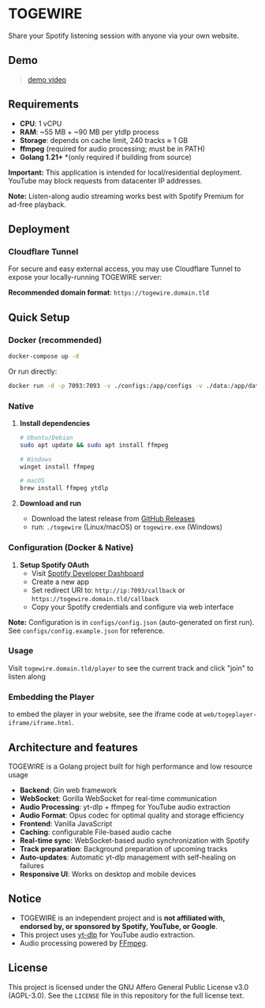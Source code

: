 # TOGEWIRE

Share your Spotify listening session with anyone via your own website.

## Demo

> [demo video](https://main.kurodaze.pages.dev/assets/togewiredemo.mp4)

## Requirements

- **CPU**: 1 vCPU
- **RAM**: ~55 MB + ~90 MB per ytdlp process
- **Storage**: depends on cache limit, 240 tracks ≈ 1 GB
- **ffmpeg** (required for audio processing; must be in PATH)
- **Golang 1.21+** *(only required if building from source)

**Important:** This application is intended for local/residential deployment. YouTube may block requests from datacenter IP addresses.

**Note:** Listen-along audio streaming works best with Spotify Premium for ad-free playback.

## Deployment

### Cloudflare Tunnel
For secure and easy external access, you may use Cloudflare Tunnel to expose your locally-running TOGEWIRE server:

**Recommended domain format**: `https://togewire.domain.tld`

## Quick Setup

### Docker (recommended)

```bash
docker-compose up -d
```

Or run directly:
```bash
docker run -d -p 7093:7093 -v ./configs:/app/configs -v ./data:/app/data togewire
```

### Native

1. **Install dependencies**
   ```bash
   # Ubuntu/Debian
   sudo apt update && sudo apt install ffmpeg
   
   # Windows
   winget install ffmpeg
   
   # macOS
   brew install ffmpeg ytdlp
   ```

2. **Download and run**
   - Download the latest release from [GitHub Releases](https://github.com/kurodaze/togewire/releases)
   - run: `./togewire` (Linux/macOS) or `togewire.exe` (Windows)

### Configuration (Docker & Native)

1. **Setup Spotify OAuth**
   - Visit [Spotify Developer Dashboard](https://developer.spotify.com/dashboard)
   - Create a new app
   - Set redirect URI to: `http://ip:7093/callback` or `https://togewire.domain.tld/callback`
   - Copy your Spotify credentials and configure via web interface

**Note:** Configuration is in `configs/config.json` (auto-generated on first run). See `configs/config.example.json` for reference.

### Usage

Visit `togewire.domain.tld/player` to see the current track and click "join" to listen along

### Embedding the Player

to embed the player in your website, see the iframe code at `web/togeplayer-iframe/iframe.html`.

## Architecture and features

TOGEWIRE is a Golang project built for high performance and low resource usage

- **Backend**: Gin web framework
- **WebSocket**: Gorilla WebSocket for real-time communication  
- **Audio Processing**: yt-dlp + ffmpeg for YouTube audio extraction
- **Audio Format**: Opus codec for optimal quality and storage efficiency
- **Frontend**: Vanilla JavaScript
- **Caching**: configurable File-based audio cache
- **Real-time sync**: WebSocket-based audio synchronization with Spotify
- **Track preparation**: Background preparation of upcoming tracks
- **Auto-updates**: Automatic yt-dlp management with self-healing on failures
- **Responsive UI**: Works on desktop and mobile devices

## Notice
- TOGEWIRE is an independent project and is **not affiliated with, endorsed by, or sponsored by Spotify, YouTube, or Google**.
- This project uses [yt-dlp](https://github.com/yt-dlp/yt-dlp) for YouTube audio extraction.
- Audio processing powered by [FFmpeg](https://ffmpeg.org/).

## License

This project is licensed under the GNU Affero General Public License v3.0 (AGPL-3.0).
See the `LICENSE` file in this repository for the full license text.
